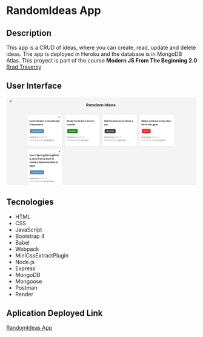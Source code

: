 # RandomIdeas App

## Description

This app is a CRUD of ideas, where you can create, read, update and delete ideas. The app is deployed in Heroku and the database is in MongoDB Atlas.
This proyect is part of the course **Modern JS From The Beginning 2.0** [Brad Traversy](https://www.traversymedia.com/)

## User Interface

<img src="image-app.png" width="500">

## Tecnologies

- HTML
- CSS
- JavaScript
- Bootstrap 4
- Babel
- Webpack
- MiniCssExtractPlugin
- Node.js
- Express
- MongoDB
- Mongoose
- Postman
- Render

## Aplication Deployed Link

[RandomIdeas App](https://random-ideas-app-b4jp.onrender.com/)
